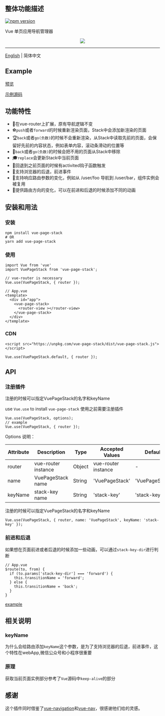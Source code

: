 ## 整体功能描述

[![npm version](https://badge.fury.io/js/vue-page-stack.svg)](https://badge.fury.io/js/vue-page-stack)

Vue 单页应用导航管理器

<div align="center">
  <img src="https://i.loli.net/2019/06/04/5cf64c9ea1f1d71714.gif">
</div>

---

[English](./README.md) | 简体中文

## Example

[预览](https://hezhongfeng.github.io/vue-page-stack-example/)

[示例源码](https://github.com/hezhongfeng/vue-page-stack-example)

## 功能特性

- 🐉在vue-router上扩展，原有导航逻辑不变
- ⚽`push`或者`forward`的时候重新渲染页面，Stack中会添加新渲染的页面
- 🏆`back`或者`go(负数)`的时候不会重新渲染，从Stack中读取先前的页面，会保留好先前的内容状态，例如表单内容，滚动条滑动的位置等
- 🏈`back`或者`go(负数)`的时候会把不用的页面从Stack中移除
- 🎓`replace`会更新Stack中当前页面
- 🎉回退到之前页面的时候有activited钩子函数触发
- 🚀支持浏览器的后退，前进事件
- 🍕支持响应路由参数的变化，例如从 /user/foo 导航到 /user/bar，组件实例会被复用
- 🐰提供路由方向的变化，可以在前进和后退的时候添加不同的动画

## 安装和用法

### 安装

```
npm install vue-page-stack
# OR
yarn add vue-page-stack
```

### 使用


```
import Vue from 'vue'
import VuePageStack from 'vue-page-stack';

// vue-router is necessary
Vue.use(VuePageStack, { router }); 
```

```
// App.vue
<template>
  <div id="app">
    <vue-page-stack>
      <router-view ></router-view>
    </vue-page-stack>
  </div>
</template>
```

### CDN
```
<script src="https://unpkg.com/vue-page-stack/dist/vue-page-stack.js"></script>
```

```
Vue.use(VuePageStack.default, { router });
```


## API

### 注册插件

注册的时候可以指定VuePageStack的名字和keyName


use `Vue.use` to install `vue-page-stack`
使用之前需要注册插件
```
Vue.use(VuePageStack, options);
// example
Vue.use(VuePageStack, { router });
```

Options 说明：

Attribute | Description | Type | Accepted Values | Default
---|---|---|---|---
router | vue-router instance | Object | vue-router instance | -
name | VuePageStack name | String | 'VuePageStack' | 'VuePageStack'
keyName | stack-key name | String | 'stack-key' | 'stack-key'

注册的时候可以指定VuePageStack的名字和keyName
```
Vue.use(VuePageStack, { router, name: 'VuePageStack', keyName: 'stack-key' });
```
### 前进和后退

如果想在页面前进或者后退的时候添加一些动画，可以通过`stack-key-dir`进行判断

```
// App.vue
$route(to, from) {
  if (to.params['stack-key-dir'] === 'forward') {
    this.transitionName = 'forward';
  } else {
    this.transitionName = 'back';
  }
}
```
[example](https://github.com/hezhongfeng/vue-page-stack-example/blob/master/src/App.vue)


## 相关说明

### keyName
为什么会给路由添加`keyName`这个参数，是为了支持浏览器的后退，前进事件，这个特性在webApp,微信公众号和小程序很重要

### 原理
获取当前页面实例部分参考了`Vue`源码中`keep-alive`的部分

## 感谢
这个插件同时借鉴了[vue-navigation](https://github.com/zack24q/vue-navigation)和[vue-nav](https://github.com/nearspears/vue-nav)，很感谢他们给的灵感。

